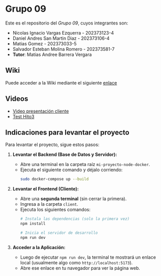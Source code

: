 # Grupo 09

Este es el repositorio del *Grupo 09*, cuyos integrantes son:

* Nicolas Ignacio Vargas Ezquerra - 202373123-4
* Daniel Andres San Martin Diaz - 202373106-4
* Matias Gomez - 202373033-5
* Salvador Esteban Molina Romero - 202373581-7
* **Tutor**: Matias Andree Barrera Vergara

## Wiki

Puede acceder a la Wiki mediante el siguiente [enlace](https://github.com/dotoya/GRUPO09-2025-PROYINF/wiki#objetivos-del-proyecto)

## Videos

* [Video presentación cliente](https://aula.usm.cl/pluginfile.php/7621199/mod_resource/content/2/video1352931478.mp4)
* [Test Hito3](https://youtu.be/VIYJMNx5HbE)


## Indicaciones para levantar el proyecto

Para levantar el proyecto, sigue estos pasos:

1.  **Levantar el Backend (Base de Datos y Servidor):**
    * Abre una terminal en la carpeta raíz `mi-proyecto-node-docker`.
    * Ejecuta el siguiente comando y déjalo corriendo:
        ```bash
        sudo docker-compose up --build
        ```

2.  **Levantar el Frontend (Cliente):**
    * Abre una **segunda terminal** (sin cerrar la primera).
    * Ingresa a la carpeta `client`.
    * Ejecuta los siguientes comandos:
        ```bash
        # Instala las dependencias (solo la primera vez)
        npm install
        
        # Inicia el servidor de desarrollo
        npm run dev
        ```

3.  **Acceder a la Aplicación:**
    * Luego de ejecutar `npm run dev`, la terminal te mostrará un enlace local (usualmente algo como `http://localhost:5173`).
    * Abre ese enlace en tu navegador para ver la página web.


